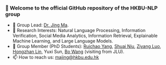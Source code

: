 ### 👋 Welcome to the official GitHub repository of the HKBU-NLP group
- 🔭 Group Lead: [Dr. Jing Ma](https://majingcuhk.github.io/).
- 💞️ Research Interests: Natural Language Processing, Information Verification, Social Media Analytics, Information Retrieval, Explainable Machine Learning, and Large Language Models.
- 🌱 Group Member (PhD Students): [Ruichao Yang](https://scholar.google.com/citations?user=DI3rqUAAAAAJ&hl=en), [Shuai Niu](https://scholar.google.com/citations?user=lIpm3nEAAAAJ&hl=zh-CN&inst=10806615469772578445&oi=ao), [Ziyang Luo](https://scholar.google.com/citations?user=VI8NeJEAAAAJ&hl=en), [Hongzhan Lin](https://scholar.google.com/citations?user=hOF1SLoAAAAJ&hl=en), Yuxi Sun, [Bo Wang](https://scholar.google.com/citations?user=AwFj_u8AAAAJ&hl=zh-CN&inst=10806615469772578445&oi=ao) (visiting from JLU).
- 📫 How to reach us: majing@hkbu.edu.hk

<!---
HKBUNLP/HKBUNLP is a ✨ special ✨ repository because its `README.md` (this file) appears on your GitHub profile.
You can click the Preview link to take a look at your changes.
--->
